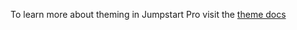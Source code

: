To learn more about theming in Jumpstart Pro visit the [theme docs](https://jumpstartrails.com/docs/themes)
